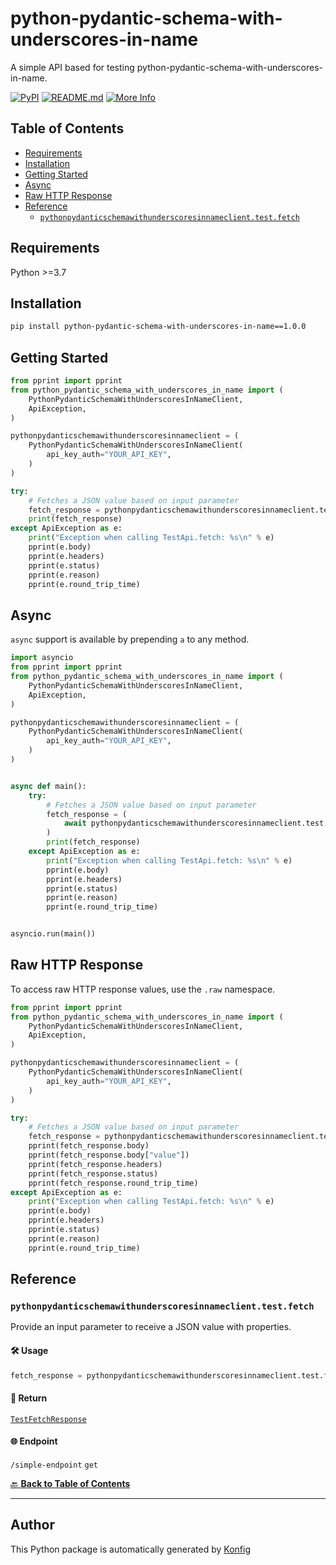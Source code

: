 # python-pydantic-schema-with-underscores-in-name<a id="python-pydantic-schema-with-underscores-in-name"></a>

A simple API based for testing python-pydantic-schema-with-underscores-in-name.


[![PyPI](https://img.shields.io/badge/PyPI-v1.0.0-blue)](https://pypi.org/project/python-pydantic-schema-with-underscores-in-name/1.0.0)
[![README.md](https://img.shields.io/badge/README-Click%20Here-green)](https://github.com/konfig-dev/konfig/tree/main/python#readme)
[![More Info](https://img.shields.io/badge/More%20Info-Click%20Here-orange)](http://example.com/support)

## Table of Contents<a id="table-of-contents"></a>

<!-- toc -->

- [Requirements](#requirements)
- [Installation](#installation)
- [Getting Started](#getting-started)
- [Async](#async)
- [Raw HTTP Response](#raw-http-response)
- [Reference](#reference)
  * [`pythonpydanticschemawithunderscoresinnameclient.test.fetch`](#pythonpydanticschemawithunderscoresinnameclienttestfetch)

<!-- tocstop -->

## Requirements<a id="requirements"></a>

Python >=3.7

## Installation<a id="installation"></a>

```sh
pip install python-pydantic-schema-with-underscores-in-name==1.0.0
```

## Getting Started<a id="getting-started"></a>

```python
from pprint import pprint
from python_pydantic_schema_with_underscores_in_name import (
    PythonPydanticSchemaWithUnderscoresInNameClient,
    ApiException,
)

pythonpydanticschemawithunderscoresinnameclient = (
    PythonPydanticSchemaWithUnderscoresInNameClient(
        api_key_auth="YOUR_API_KEY",
    )
)

try:
    # Fetches a JSON value based on input parameter
    fetch_response = pythonpydanticschemawithunderscoresinnameclient.test.fetch()
    print(fetch_response)
except ApiException as e:
    print("Exception when calling TestApi.fetch: %s\n" % e)
    pprint(e.body)
    pprint(e.headers)
    pprint(e.status)
    pprint(e.reason)
    pprint(e.round_trip_time)
```

## Async<a id="async"></a>

`async` support is available by prepending `a` to any method.

```python
import asyncio
from pprint import pprint
from python_pydantic_schema_with_underscores_in_name import (
    PythonPydanticSchemaWithUnderscoresInNameClient,
    ApiException,
)

pythonpydanticschemawithunderscoresinnameclient = (
    PythonPydanticSchemaWithUnderscoresInNameClient(
        api_key_auth="YOUR_API_KEY",
    )
)


async def main():
    try:
        # Fetches a JSON value based on input parameter
        fetch_response = (
            await pythonpydanticschemawithunderscoresinnameclient.test.afetch()
        )
        print(fetch_response)
    except ApiException as e:
        print("Exception when calling TestApi.fetch: %s\n" % e)
        pprint(e.body)
        pprint(e.headers)
        pprint(e.status)
        pprint(e.reason)
        pprint(e.round_trip_time)


asyncio.run(main())
```

## Raw HTTP Response<a id="raw-http-response"></a>

To access raw HTTP response values, use the `.raw` namespace.

```python
from pprint import pprint
from python_pydantic_schema_with_underscores_in_name import (
    PythonPydanticSchemaWithUnderscoresInNameClient,
    ApiException,
)

pythonpydanticschemawithunderscoresinnameclient = (
    PythonPydanticSchemaWithUnderscoresInNameClient(
        api_key_auth="YOUR_API_KEY",
    )
)

try:
    # Fetches a JSON value based on input parameter
    fetch_response = pythonpydanticschemawithunderscoresinnameclient.test.raw.fetch()
    pprint(fetch_response.body)
    pprint(fetch_response.body["value"])
    pprint(fetch_response.headers)
    pprint(fetch_response.status)
    pprint(fetch_response.round_trip_time)
except ApiException as e:
    print("Exception when calling TestApi.fetch: %s\n" % e)
    pprint(e.body)
    pprint(e.headers)
    pprint(e.status)
    pprint(e.reason)
    pprint(e.round_trip_time)
```


## Reference<a id="reference"></a>
### `pythonpydanticschemawithunderscoresinnameclient.test.fetch`<a id="pythonpydanticschemawithunderscoresinnameclienttestfetch"></a>

Provide an input parameter to receive a JSON value with properties.

#### 🛠️ Usage<a id="🛠️-usage"></a>

```python
fetch_response = pythonpydanticschemawithunderscoresinnameclient.test.fetch()
```

#### 🔄 Return<a id="🔄-return"></a>

[`TestFetchResponse`](./python_pydantic_schema_with_underscores_in_name/pydantic/test_fetch_response.py)

#### 🌐 Endpoint<a id="🌐-endpoint"></a>

`/simple-endpoint` `get`

[🔙 **Back to Table of Contents**](#table-of-contents)

---


## Author<a id="author"></a>
This Python package is automatically generated by [Konfig](https://konfigthis.com)
